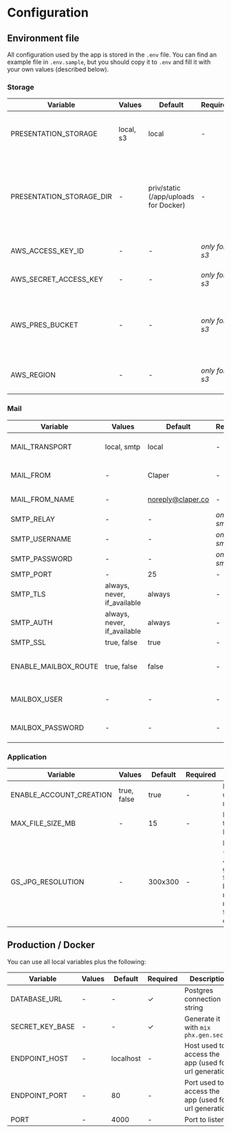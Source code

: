 # Configuration

## Environment file

All configuration used by the app is stored in the `.env` file. You can find an example file in `.env.sample`, but you should copy it to `.env` and fill it with your own values (described below).

### Storage

Variable | Values | Default | Required | Description
--- | --- | --- | --- | ---
PRESENTATION_STORAGE | local, s3 | local | - |  Define where the presentation files will be stored
PRESENTATION_STORAGE_DIR | - | priv/static (/app/uploads for Docker) | - |  If `local` storage is used, this is the directory where the presentation files will be stored
AWS_ACCESS_KEY_ID | - | - | _only for s3_ | Your AWS Access Key ID
AWS_SECRET_ACCESS_KEY | - | - | _only for s3_ | Your AWS Secret Access Key
AWS_PRES_BUCKET | - | - | _only for s3_ | The name of the bucket where the presentation files will be stored
AWS_REGION | - | - | _only for s3_ | The region where the bucket is located

### Mail

Variable | Values | Default | Required | Description
--- | --- | --- | --- | ---
MAIL_TRANSPORT | local, smtp | local | - | Define how the emails will be sent
MAIL_FROM | - | Claper | - | Email address used to send emails
MAIL_FROM_NAME | - | noreply@claper.co | - | Name used to send emails
SMTP_RELAY | - | - |  _only for smtp_ | SMTP relay server
SMTP_USERNAME | - | - | _only for smtp_  |  SMTP username
SMTP_PASSWORD | - | - |  _only for smtp_  | SMTP password
SMTP_PORT | - | 25 | - | SMTP port
SMTP_TLS | always, never, if_available | always | - | SMTP TLS
SMTP_AUTH | always, never, if_available | always | - | SMTP Auth
SMTP_SSL | true, false | true | - | SMTP SSL
ENABLE_MAILBOX_ROUTE | true, false | false | - | Enable/disable route to local mailbox (`/dev/mailbox`)
MAILBOX_USER | - | - | - | Basic auth user for mailbox route
MAILBOX_PASSWORD | - | - | - | Basic auth password for mailbox route

### Application

Variable | Values | Default | Required | Description
--- | --- | --- | --- | ---
ENABLE_ACCOUNT_CREATION | true, false | true | - | Enable/disable user registration
MAX_FILE_SIZE_MB | - | 15 | - | Max file size to upload in MB
GS_JPG_RESOLUTION | - | 300x300 | - | Resolution (DPI) of the JPG generated from PDF, higher resolution means bigger files but better quality

## Production / Docker

You can use all local variables plus the following:

Variable | Values | Default | Required | Description
--- | --- | --- | --- | ---
DATABASE_URL | - | - | ✓ | Postgres connection string
SECRET_KEY_BASE | - | - |  ✓ |  Generate it with `mix phx.gen.secret`
ENDPOINT_HOST | - | localhost |  - | Host used to access the app (used for url generation)
ENDPOINT_PORT | - | 80 |  - | Port used to access the app (used for url generation)
PORT | - | 4000 |  - | Port to listen to

